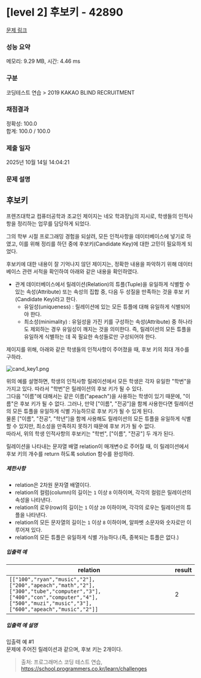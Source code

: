 # [level 2] 후보키 - 42890 

[문제 링크](https://school.programmers.co.kr/learn/courses/30/lessons/42890) 

### 성능 요약

메모리: 9.29 MB, 시간: 4.46 ms

### 구분

코딩테스트 연습 > 2019 KAKAO BLIND RECRUITMENT

### 채점결과

정확성: 100.0<br/>합계: 100.0 / 100.0

### 제출 일자

2025년 10월 14일 14:04:21

### 문제 설명

<h2>후보키</h2>

<p>프렌즈대학교 컴퓨터공학과 조교인 제이지는 네오 학과장님의 지시로, 학생들의 인적사항을 정리하는 업무를 담당하게 되었다.</p>

<p>그의 학부 시절 프로그래밍 경험을 되살려, 모든 인적사항을 데이터베이스에 넣기로 하였고, 이를 위해 정리를 하던 중에 후보키(Candidate Key)에 대한 고민이 필요하게 되었다.</p>

<p>후보키에 대한 내용이 잘 기억나지 않던 제이지는, 정확한 내용을 파악하기 위해 데이터베이스 관련 서적을 확인하여 아래와 같은 내용을 확인하였다.</p>

<ul>
<li>관계 데이터베이스에서 릴레이션(Relation)의 튜플(Tuple)을 유일하게 식별할 수 있는 속성(Attribute) 또는 속성의 집합 중, 다음 두 성질을 만족하는 것을 후보 키(Candidate Key)라고 한다.

<ul>
<li>유일성(uniqueness) : 릴레이션에 있는 모든 튜플에 대해 유일하게 식별되어야 한다.</li>
<li>최소성(minimality) : 유일성을 가진 키를 구성하는 속성(Attribute) 중 하나라도 제외하는 경우 유일성이 깨지는 것을 의미한다. 즉, 릴레이션의 모든 튜플을 유일하게 식별하는 데 꼭 필요한 속성들로만 구성되어야 한다.</li>
</ul></li>
</ul>

<p>제이지를 위해, 아래와 같은 학생들의 인적사항이 주어졌을 때, 후보 키의 최대 개수를 구하라.</p>

<p><img src="https://grepp-programmers.s3.amazonaws.com/files/production/f1a3a40ede/005eb91e-58e5-4109-9567-deb5e94462e3.jpg" title="" alt="cand_key1.png"></p>

<p>위의 예를 설명하면, 학생의 인적사항 릴레이션에서 모든 학생은 각자 유일한 "학번"을 가지고 있다. 따라서 "학번"은 릴레이션의 후보 키가 될 수 있다.<br>
그다음 "이름"에 대해서는 같은 이름("apeach")을 사용하는 학생이 있기 때문에, "이름"은 후보 키가 될 수 없다. 그러나, 만약 ["이름", "전공"]을 함께 사용한다면 릴레이션의 모든 튜플을 유일하게 식별 가능하므로 후보 키가 될 수 있게 된다.<br>
물론 ["이름", "전공", "학년"]을 함께 사용해도 릴레이션의 모든 튜플을 유일하게 식별할 수 있지만, 최소성을 만족하지 못하기 때문에 후보 키가 될 수 없다.<br>
따라서, 위의 학생 인적사항의 후보키는 "학번", ["이름", "전공"] 두 개가 된다.</p>

<p>릴레이션을 나타내는 문자열 배열 relation이 매개변수로 주어질 때, 이 릴레이션에서 후보 키의 개수를 return 하도록 solution 함수를 완성하라.</p>

<h5>제한사항</h5>

<ul>
<li>relation은 2차원 문자열 배열이다.</li>
<li>relation의 컬럼(column)의 길이는 <code>1</code> 이상 <code>8</code> 이하이며, 각각의 컬럼은 릴레이션의 속성을 나타낸다.</li>
<li>relation의 로우(row)의 길이는 <code>1</code> 이상 <code>20</code> 이하이며, 각각의 로우는 릴레이션의 튜플을 나타낸다.</li>
<li>relation의 모든 문자열의 길이는 <code>1</code> 이상 <code>8</code> 이하이며, 알파벳 소문자와 숫자로만 이루어져 있다.</li>
<li>relation의 모든 튜플은 유일하게 식별 가능하다.(즉, 중복되는 튜플은 없다.)</li>
</ul>

<h5>입출력 예</h5>
<table class="table">
        <thead><tr>
<th>relation</th>
<th>result</th>
</tr>
</thead>
        <tbody><tr>
<td><code>[["100","ryan","music","2"],["200","apeach","math","2"],["300","tube","computer","3"],["400","con","computer","4"],["500","muzi","music","3"],["600","apeach","music","2"]]</code></td>
<td>2</td>
</tr>
</tbody>
      </table>
<h5>입출력 예 설명</h5>

<p>입출력 예 #1<br>
문제에 주어진 릴레이션과 같으며, 후보 키는 2개이다.</p>


> 출처: 프로그래머스 코딩 테스트 연습, https://school.programmers.co.kr/learn/challenges